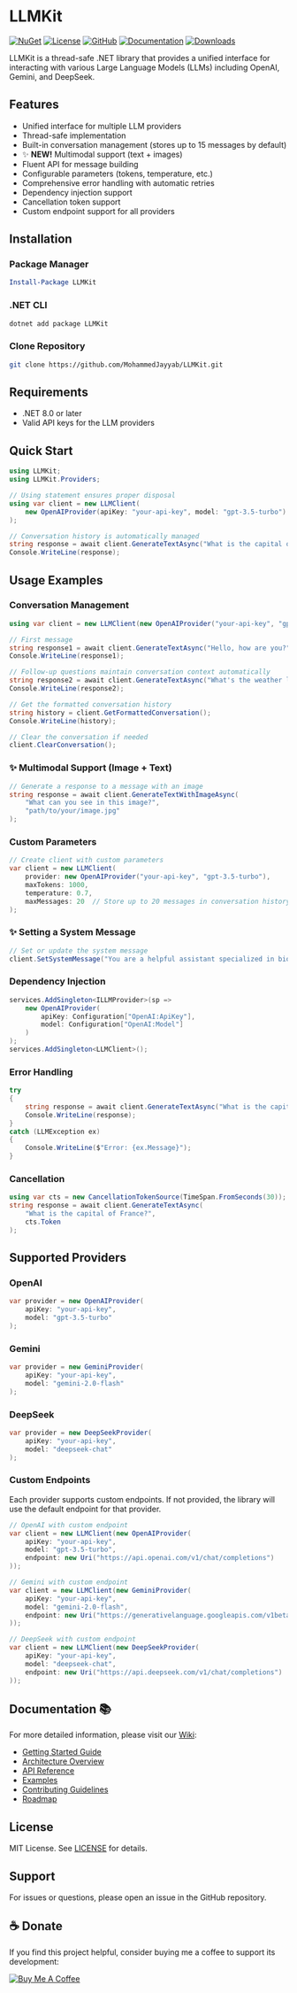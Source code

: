 # LLMKit

[![NuGet](https://img.shields.io/nuget/v/LLMKit.svg)](https://www.nuget.org/packages/LLMKit)
[![License](https://img.shields.io/badge/license-MIT-blue.svg)](LICENSE)
[![GitHub](https://img.shields.io/badge/GitHub-Repository-blue.svg)](https://github.com/MohammedJayyab/LLMKit)
[![Documentation](https://img.shields.io/badge/docs-wiki-blue.svg)](https://github.com/MohammedJayyab/LLMKit/wiki)
[![Downloads](https://img.shields.io/nuget/dt/LLMKit.svg)](https://www.nuget.org/packages/LLMKit)

LLMKit is a thread-safe .NET library that provides a unified interface for interacting with various Large Language Models (LLMs) including OpenAI, Gemini, and DeepSeek.

## Features

- Unified interface for multiple LLM providers
- Thread-safe implementation
- Built-in conversation management (stores up to 15 messages by default)
- ✨ **NEW!** Multimodal support (text + images)
- Fluent API for message building
- Configurable parameters (tokens, temperature, etc.)
- Comprehensive error handling with automatic retries
- Dependency injection support
- Cancellation token support
- Custom endpoint support for all providers

## Installation

### Package Manager
```powershell
Install-Package LLMKit
```

### .NET CLI
```bash
dotnet add package LLMKit
```

### Clone Repository
```bash
git clone https://github.com/MohammedJayyab/LLMKit.git
```

## Requirements

- .NET 8.0 or later
- Valid API keys for the LLM providers

## Quick Start

```csharp
using LLMKit;
using LLMKit.Providers;

// Using statement ensures proper disposal
using var client = new LLMClient(
    new OpenAIProvider(apiKey: "your-api-key", model: "gpt-3.5-turbo")
);

// Conversation history is automatically managed
string response = await client.GenerateTextAsync("What is the capital of France?");
Console.WriteLine(response);
```

## Usage Examples

### Conversation Management
```csharp
using var client = new LLMClient(new OpenAIProvider("your-api-key", "gpt-3.5-turbo"));

// First message
string response1 = await client.GenerateTextAsync("Hello, how are you?");
Console.WriteLine(response1);

// Follow-up questions maintain conversation context automatically
string response2 = await client.GenerateTextAsync("What's the weather like?");
Console.WriteLine(response2);

// Get the formatted conversation history
string history = client.GetFormattedConversation();
Console.WriteLine(history);

// Clear the conversation if needed
client.ClearConversation();
```

### ✨ Multimodal Support (Image + Text)
```csharp
// Generate a response to a message with an image
string response = await client.GenerateTextWithImageAsync(
    "What can you see in this image?", 
    "path/to/your/image.jpg"
);
```

### Custom Parameters
```csharp
// Create client with custom parameters
var client = new LLMClient(
    provider: new OpenAIProvider("your-api-key", "gpt-3.5-turbo"),
    maxTokens: 1000,
    temperature: 0.7,
    maxMessages: 20  // Store up to 20 messages in conversation history
);
```

### ✨ Setting a System Message
```csharp
// Set or update the system message
client.SetSystemMessage("You are a helpful assistant specialized in biology.");
```

### Dependency Injection
```csharp
services.AddSingleton<ILLMProvider>(sp => 
    new OpenAIProvider(
        apiKey: Configuration["OpenAI:ApiKey"],
        model: Configuration["OpenAI:Model"]
    )
);
services.AddSingleton<LLMClient>();
```

### Error Handling
```csharp
try
{
    string response = await client.GenerateTextAsync("What is the capital of France?");
    Console.WriteLine(response);
}
catch (LLMException ex)
{
    Console.WriteLine($"Error: {ex.Message}");
}
```

### Cancellation
```csharp
using var cts = new CancellationTokenSource(TimeSpan.FromSeconds(30));
string response = await client.GenerateTextAsync(
    "What is the capital of France?",
    cts.Token
);
```

## Supported Providers

### OpenAI
```csharp
var provider = new OpenAIProvider(
    apiKey: "your-api-key",
    model: "gpt-3.5-turbo"
);
```

### Gemini
```csharp
var provider = new GeminiProvider(
    apiKey: "your-api-key",
    model: "gemini-2.0-flash"
);
```

### DeepSeek
```csharp
var provider = new DeepSeekProvider(
    apiKey: "your-api-key",
    model: "deepseek-chat"
);
```

### Custom Endpoints
Each provider supports custom endpoints. If not provided, the library will use the default endpoint for that provider.

```csharp
// OpenAI with custom endpoint
var client = new LLMClient(new OpenAIProvider(
    apiKey: "your-api-key",
    model: "gpt-3.5-turbo",
    endpoint: new Uri("https://api.openai.com/v1/chat/completions")
));

// Gemini with custom endpoint
var client = new LLMClient(new GeminiProvider(
    apiKey: "your-api-key",
    model: "gemini-2.0-flash",
    endpoint: new Uri("https://generativelanguage.googleapis.com/v1beta/models")
));

// DeepSeek with custom endpoint
var client = new LLMClient(new DeepSeekProvider(
    apiKey: "your-api-key",
    model: "deepseek-chat",
    endpoint: new Uri("https://api.deepseek.com/v1/chat/completions")
));
```

## Documentation 📚

For more detailed information, please visit our [Wiki](https://github.com/MohammedJayyab/LLMKit/wiki):

- [Getting Started Guide](https://github.com/MohammedJayyab/LLMKit/wiki/Getting-Started)
- [Architecture Overview](https://github.com/MohammedJayyab/LLMKit/wiki/Architecture)
- [API Reference](https://github.com/MohammedJayyab/LLMKit/wiki/API-Reference)
- [Examples](https://github.com/MohammedJayyab/LLMKit/wiki/Examples)
- [Contributing Guidelines](https://github.com/MohammedJayyab/LLMKit/wiki/Contributing)
- [Roadmap](https://github.com/MohammedJayyab/LLMKit/wiki/Roadmap)

## License

MIT License. See [LICENSE](LICENSE) for details.

## Support

For issues or questions, please open an issue in the GitHub repository.

## ☕ Donate

If you find this project helpful, consider buying me a coffee to support its development:

[![Buy Me A Coffee](https://img.shields.io/badge/Buy_Me_A_Coffee-FFDD00?style=for-the-badge&logo=buy-me-a-coffee&logoColor=black)](https://www.buymeacoffee.com/mjayyab)